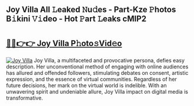 ## Joy Villa All 𝙻eaked 𝙽u𝚍es - Part-Kze 𝙿hotos B𝚒kini 𝚅𝚒deo - Hot 𝙿art 𝙻eaks cMIP2

# <h2><a href="http://ld1k4o.urlbe.top/?page=Joy+Villa">🔗🔗👉👉 Joy Villa P𝚑oto𝚜Vid𝚎o</a></h2>

[![Joy Villa](https://i.imgur.com/eBuTRDB.gif)](http://ld1k4o.urlbe.top/?page=Joy+Villa)
Joy Villa, a multifaceted and provocative persona, defies easy description. Her unconventional method of engaging with online audiences has allured and offended followers, stimulating debates on consent, artistic expression, and the essence of virtual communities. Regardless of her future decisions, her mark on the virtual world is indelible. With an unwavering spirit and undeniable allure, Joy Villa impact on digital media is transformative.
